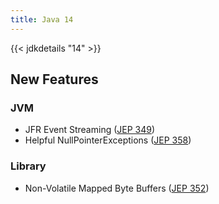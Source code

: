```yaml
---
title: Java 14
---
```


{{< jdkdetails "14" >}}

## New Features

### JVM

* JFR Event Streaming ([JEP 349](http://openjdk.java.net/jeps/349))
* Helpful NullPointerExceptions ([JEP 358](http://openjdk.java.net/jeps/358))

### Library

* Non-Volatile Mapped Byte Buffers ([JEP 352](http://openjdk.java.net/jeps/352))
